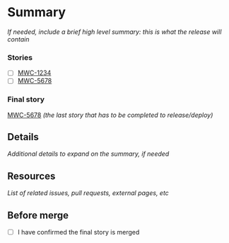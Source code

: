 # Summary

_If needed, include a brief high level summary: this is what the release will contain_

### Stories

- [ ] [MWC-1234](https://godaddy-corp.atlassian.net/browse/MWC-1234)
- [ ] [MWC-5678](https://godaddy-corp.atlassian.net/browse/MWC-5678)

### Final story

[MWC-5678](https://godaddy-corp.atlassian.net/browse/MWC-5678) _(the last story that has to be completed to release/deploy)_

## Details

_Additional details to expand on the summary, if needed_

## Resources

_List of related issues, pull requests, external pages, etc_

## Before merge

- [ ] I have confirmed the final story is merged
